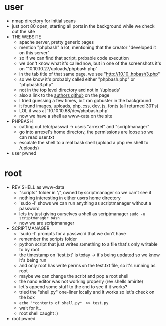 # user
  - nmap directory for initial scans
  - just port 80 open, starting all ports in the background while we check out the site
  - THE WEBSITE
    - apache server, pretty generic pages
    - mention "phpbash" a lot, mentioning that the creator "developed it on this server"
    - so if we can find that script, probable code execution
    - we don't know what it's called now, but in one of the screenshots it's on "10.10.10.27/uploads/phpbash.php"
    - in the tab title of that same page, we see "http://10.10..hpbash3.php"
    - so we know it's probably called either "phpbash.php" or "phpbash3.php"
    - not in the top level directory and not in '/uploads'
    - also a link to the [authors github](https://github.com/Arrexel/phpbash) on the page 
    - I tried guessing a few times, but ran gobuster in the background
    - it found images, uploads, php, css, dev, js, fonts (all returned 301's)
    - LOL it was at '10.10.10.68/dev/phpbash.php'
    - now we have a shell as www-data on the site
  - PHPBASH
    - catting out /etc/passwd -> users "arrexel" and "scriptmanager"
    - go into arrexel's home directory, the permissions are loose so we can read user.txt
    - escalate the shell to a real bash shell (upload a php rev shell to /uploads)
  - user pwned

# root
  - REV SHELL as www-data
    - "scripts" folder in '/', owned by scriptmanager so we can't see it
    - nothing interesting in either users home directory
    - 'sudo -l' shows we can run anything as scriptmanager without a password
    - lets try just giving ourselves a shell as scriptmanager `sudo -u scriptmanager bash`
    - now we are scriptmanager
  - SCRIPTMANAGER
    - 'sudo -l' prompts for a password that we don't have
    - remember the scripts folder
    - python script that just writes something to a file that's only writable to by root
    - the timestamp on 'test.txt' is today -> it's being updated so we know it's being run
    - and only root has write perms on the test.txt file, so it's running as root
    - maybe we can change the script and pop a root shell
    - the nano editor was not working properly (rev shells amirite)
    - let's append some stuff to the end to see if it works?
    - tried the "shell.py" one-liner locally and it works so let's check on the box
    - `echo '*contents of shell.py*' >> test.py`
    - wait for it..
    - root shell caught :)
  - root pwned
